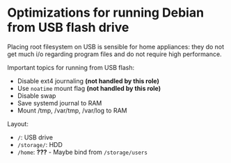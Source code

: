 # Optimizations for running Debian from USB flash drive

Placing root filesystem on USB is sensible for home appliances: they do not
get much i/o regarding program files and do not require high performance.

Important topics for running from USB flash:

- Disable ext4 journaling **(not handled by this role)**
- Use `noatime` mount flag **(not handled by this role)**
- Disable swap
- Save systemd journal to RAM
- Mount /tmp, /var/tmp, /var/log to RAM

Layout:

- `/`: USB drive
- `/storage/`: HDD
- `/home`: **???** - Maybe bind from `/storage/users`
